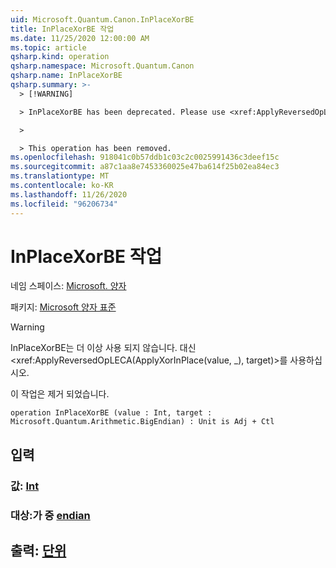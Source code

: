 ```yaml
---
uid: Microsoft.Quantum.Canon.InPlaceXorBE
title: InPlaceXorBE 작업
ms.date: 11/25/2020 12:00:00 AM
ms.topic: article
qsharp.kind: operation
qsharp.namespace: Microsoft.Quantum.Canon
qsharp.name: InPlaceXorBE
qsharp.summary: >-
  > [!WARNING]

  > InPlaceXorBE has been deprecated. Please use <xref:ApplyReversedOpLECA(ApplyXorInPlace(value, _), target)> instead.

  >

  > This operation has been removed.
ms.openlocfilehash: 918041c0b57ddb1c03c2c0025991436c3deef15c
ms.sourcegitcommit: a87c1aa8e7453360025e47ba614f25b02ea84ec3
ms.translationtype: MT
ms.contentlocale: ko-KR
ms.lasthandoff: 11/26/2020
ms.locfileid: "96206734"
---
```

# <a name="inplacexorbe-operation"></a>InPlaceXorBE 작업

네임 스페이스: [Microsoft. 양자](xref:Microsoft.Quantum.Canon)

패키지: [Microsoft 양자 표준](https://nuget.org/packages/Microsoft.Quantum.Standard)


> [!WARNING]
> InPlaceXorBE는 더 이상 사용 되지 않습니다. 대신 <xref:ApplyReversedOpLECA(ApplyXorInPlace(value, _), target)>를 사용하십시오.
>
> 이 작업은 제거 되었습니다.



```qsharp
operation InPlaceXorBE (value : Int, target : Microsoft.Quantum.Arithmetic.BigEndian) : Unit is Adj + Ctl
```


## <a name="input"></a>입력

### <a name="value--int"></a>값: [Int](xref:microsoft.quantum.lang-ref.int)




### <a name="target--bigendian"></a>대상:가 중 [endian](xref:Microsoft.Quantum.Arithmetic.BigEndian)





## <a name="output--unit"></a>출력: [단위](xref:microsoft.quantum.lang-ref.unit)

